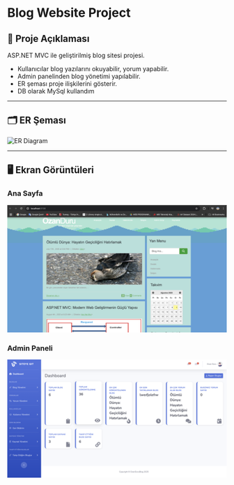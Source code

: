 # Blog Website Project

## 📌 Proje Açıklaması
ASP.NET MVC ile geliştirilmiş blog sitesi projesi.  
- Kullanıcılar blog yazılarını okuyabilir, yorum yapabilir.
- Admin panelinden blog yönetimi yapılabilir.
- ER şeması proje ilişkilerini gösterir.
- DB olarak MySql kullandım


---

## 🗂 ER Şeması
![ER Diagram](images/erdiagram.png)

---

## 🖥 Ekran Görüntüleri

### Ana Sayfa
![Homepage](images/homepage.png)

### Admin Paneli
![Admin Panel](images/adminpanel.png)
